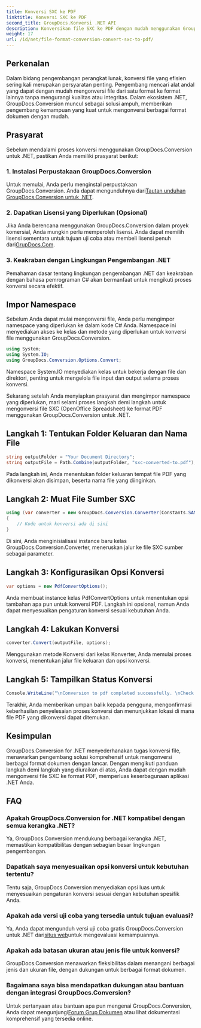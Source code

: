 ```yaml
---
title: Konversi SXC ke PDF
linktitle: Konversi SXC ke PDF
second_title: GroupDocs.Konversi .NET API
description: Konversikan file SXC ke PDF dengan mudah menggunakan GroupDocs.Conversion untuk .NET. Sesuaikan opsi konversi untuk integrasi yang lancar ke dalam aplikasi .NET Anda.
weight: 17
url: /id/net/file-format-conversion-convert-sxc-to-pdf/
---
```

## Perkenalan
Dalam bidang pengembangan perangkat lunak, konversi file yang efisien sering kali merupakan persyaratan penting. Pengembang mencari alat andal yang dapat dengan mudah mengonversi file dari satu format ke format lainnya tanpa mengurangi kualitas atau integritas. Dalam ekosistem .NET, GroupDocs.Conversion muncul sebagai solusi ampuh, memberikan pengembang kemampuan yang kuat untuk mengonversi berbagai format dokumen dengan mudah.
## Prasyarat
Sebelum mendalami proses konversi menggunakan GroupDocs.Conversion untuk .NET, pastikan Anda memiliki prasyarat berikut:
### 1. Instalasi Perpustakaan GroupDocs.Conversion
 Untuk memulai, Anda perlu menginstal perpustakaan GroupDocs.Conversion. Anda dapat mengunduhnya dari[Tautan unduhan GroupDocs.Conversion untuk .NET](https://releases.groupdocs.com/conversion/net/).
### 2. Dapatkan Lisensi yang Diperlukan (Opsional)
Jika Anda berencana menggunakan GroupDocs.Conversion dalam proyek komersial, Anda mungkin perlu memperoleh lisensi. Anda dapat memilih lisensi sementara untuk tujuan uji coba atau membeli lisensi penuh dari[GrupDocs.Com](https://purchase.groupdocs.com/buy).
### 3. Keakraban dengan Lingkungan Pengembangan .NET
Pemahaman dasar tentang lingkungan pengembangan .NET dan keakraban dengan bahasa pemrograman C# akan bermanfaat untuk mengikuti proses konversi secara efektif.

## Impor Namespace
Sebelum Anda dapat mulai mengonversi file, Anda perlu mengimpor namespace yang diperlukan ke dalam kode C# Anda. Namespace ini menyediakan akses ke kelas dan metode yang diperlukan untuk konversi file menggunakan GroupDocs.Conversion.

```csharp
using System;
using System.IO;
using GroupDocs.Conversion.Options.Convert;
```

Namespace System.IO menyediakan kelas untuk bekerja dengan file dan direktori, penting untuk mengelola file input dan output selama proses konversi.

Sekarang setelah Anda menyiapkan prasyarat dan mengimpor namespace yang diperlukan, mari selami proses langkah demi langkah untuk mengonversi file SXC (OpenOffice Spreadsheet) ke format PDF menggunakan GroupDocs.Conversion untuk .NET.
## Langkah 1: Tentukan Folder Keluaran dan Nama File
```csharp
string outputFolder = "Your Document Directory";
string outputFile = Path.Combine(outputFolder, "sxc-converted-to.pdf");
```
Pada langkah ini, Anda menentukan folder keluaran tempat file PDF yang dikonversi akan disimpan, beserta nama file yang diinginkan.
## Langkah 2: Muat File Sumber SXC
```csharp
using (var converter = new GroupDocs.Conversion.Converter(Constants.SAMPLE_SXC))
{
    // Kode untuk konversi ada di sini
}
```
Di sini, Anda menginisialisasi instance baru kelas GroupDocs.Conversion.Converter, meneruskan jalur ke file SXC sumber sebagai parameter.
## Langkah 3: Konfigurasikan Opsi Konversi
```csharp
var options = new PdfConvertOptions();
```
Anda membuat instance kelas PdfConvertOptions untuk menentukan opsi tambahan apa pun untuk konversi PDF. Langkah ini opsional, namun Anda dapat menyesuaikan pengaturan konversi sesuai kebutuhan Anda.
## Langkah 4: Lakukan Konversi
```csharp
converter.Convert(outputFile, options);
```
Menggunakan metode Konversi dari kelas Konverter, Anda memulai proses konversi, menentukan jalur file keluaran dan opsi konversi.
## Langkah 5: Tampilkan Status Konversi
```csharp
Console.WriteLine("\nConversion to pdf completed successfully. \nCheck output in {0}", outputFolder);
```
Terakhir, Anda memberikan umpan balik kepada pengguna, mengonfirmasi keberhasilan penyelesaian proses konversi dan menunjukkan lokasi di mana file PDF yang dikonversi dapat ditemukan.

## Kesimpulan
GroupDocs.Conversion for .NET menyederhanakan tugas konversi file, menawarkan pengembang solusi komprehensif untuk mengonversi berbagai format dokumen dengan lancar. Dengan mengikuti panduan langkah demi langkah yang diuraikan di atas, Anda dapat dengan mudah mengonversi file SXC ke format PDF, memperluas keserbagunaan aplikasi .NET Anda.
## FAQ
### Apakah GroupDocs.Conversion for .NET kompatibel dengan semua kerangka .NET?
Ya, GroupDocs.Conversion mendukung berbagai kerangka .NET, memastikan kompatibilitas dengan sebagian besar lingkungan pengembangan.
### Dapatkah saya menyesuaikan opsi konversi untuk kebutuhan tertentu?
Tentu saja, GroupDocs.Conversion menyediakan opsi luas untuk menyesuaikan pengaturan konversi sesuai dengan kebutuhan spesifik Anda.
### Apakah ada versi uji coba yang tersedia untuk tujuan evaluasi?
 Ya, Anda dapat mengunduh versi uji coba gratis GroupDocs.Conversion untuk .NET dari[situs web](https://releases.groupdocs.com/conversion/net/)untuk mengevaluasi kemampuannya.
### Apakah ada batasan ukuran atau jenis file untuk konversi?
GroupDocs.Conversion menawarkan fleksibilitas dalam menangani berbagai jenis dan ukuran file, dengan dukungan untuk berbagai format dokumen.
### Bagaimana saya bisa mendapatkan dukungan atau bantuan dengan integrasi GroupDocs.Conversion?
 Untuk pertanyaan atau bantuan apa pun mengenai GroupDocs.Conversion, Anda dapat mengunjungi[Forum Grup Dokumen](https://forum.groupdocs.com/c/conversion/11) atau lihat dokumentasi komprehensif yang tersedia online.